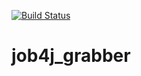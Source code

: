[![Build Status](https://travis-ci.com/alenaborvenko/job4j_grabber.svg?branch=main)](https://travis-ci.com/alenaborvenko/job4j_grabber)

# job4j_grabber